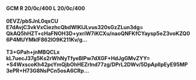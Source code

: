 #### GCM R 20/0c/400 L 20/0c/400
**0EVZ/pbSJnL0qxCU**<br/>**E7dAvjC3vkVxCiezhcQbdWlKlJLvus320sGzZLun3dg=**<br/>**QkAQ5hHZT+cHaFNOH3D+yxriW7iKCXu/naoQNFKfCYaysp5eZ3voKZQ06P4MUYMkIF862lO9K211Kv/g...**<br/><br/>
**T3+GPah+jnMBQCLx**<br/>**kL7uecJ37g5Ks2rWhNyTfyeBlPw7dXGF+HdJgGMvZYY=**<br/>**+S4WxscoKh42pcYmQjbOhHEZrInd77zg/DPrL2DWv/5DpApllpEyE95MP3ePR+H73G8NsPCn5osA6CRp...**